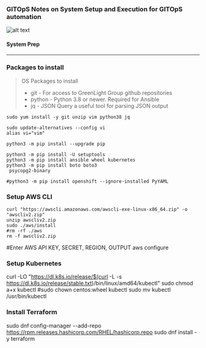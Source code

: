 
### GITOpS Notes on System Setup and Execution for GITOpS automation
![alt text](https://assets.website-files.com/5ebcb9396faf10d8f7644479/5ed6a066891af295a039860f_GLGLogolrg-p-500.png "GreenLight Logo")
#### System Prep

---

### Packages to install
> OS Packages to install
> - git - For access to GreenLight Group github repositories
> - python - Python 3.8 or newer.  Required for Ansible
> - jq - JSON Query a useful tool for parsing JSON output

```
sudo yum install -y git unzip vim python38 jq

sudo update-alternatives --config vi
alias vi="vim"

python3 -m pip install --upgrade pip

python3 -m pip install -U setuptools
python3 -m pip install ansible wheel kubernetes
python3 -m pip install boto boto3
 psycopg2-binary 

#python3 -m pip install openshift --ignore-installed PyYAML
```

### Setup AWS CLI
```
curl "https://awscli.amazonaws.com/awscli-exe-linux-x86_64.zip" -o "awscliv2.zip"
unzip awscliv2.zip
sudo ./aws/install
#rm -rf ./aws
rm -f awscliv2.zip
```

#Enter AWS API KEY, SECRET, REGION, OUTPUT
aws configure

### Setup Kubernetes
curl -LO "https://dl.k8s.io/release/$(curl -L -s https://dl.k8s.io/release/stable.txt)/bin/linux/amd64/kubectl"
sudo chmod a+x kubectl
#sudo chown centos:wheel kubectl
sudo mv kubectl /usr/bin/kubectl

### Install Terraform
sudo dnf config-manager --add-repo https://rpm.releases.hashicorp.com/RHEL/hashicorp.repo
sudo dnf install -y terraform
